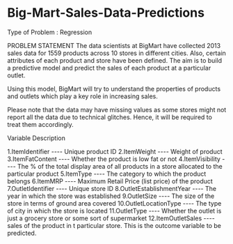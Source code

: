 # Big-Mart-Sales-Data-Predictions
Type of Problem : Regression

PROBLEM STATEMENT
The data scientists at BigMart have collected 2013 sales data for 1559 products across 10 stores in different cities. Also, certain attributes of each product and store have been defined. The aim is to build a predictive model and predict the sales of each product at a particular outlet.

Using this model, BigMart will try to understand the properties of products and outlets which play a key role in increasing sales.

Please note that the data may have missing values as some stores might not report all the data due to technical glitches. Hence, it will be required to treat them accordingly.

Variable Description

1.ItemIdentifier ---- Unique product ID
2.ItemWeight ---- Weight of product
3.ItemFatContent ---- Whether the product is low fat or not
4.ItemVisibility ---- The % of the total display area of all products in a store allocated to the particular product
5.ItemType ---- The category to which the product belongs
6.ItemMRP ---- Maximum Retail Price (list price) of the product
7.OutletIdentifier ---- Unique store ID
8.OutletEstablishmentYear ---- The year in which the store was established
9.OutletSize ---- The size of the store in terms of ground area covered
10.OutletLocationType ---- The type of city in which the store is located
11.OutletType ---- Whether the outlet is just a grocery store or some sort of supermarket
12.ItemOutletSales ---- sales of the product in t particular store. This is the outcome variable to be predicted.
